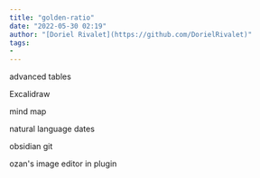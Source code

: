 ```yaml
---
title: "golden-ratio"
date: "2022-05-30 02:19"
author: "[Doriel Rivalet](https://github.com/DorielRivalet)"
tags:
- 
---
```


advanced tables

Excalidraw

mind map

natural language dates

obsidian git

ozan's image editor in plugin